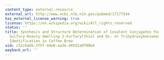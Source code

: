 ```yaml
---
content_type: external-resource
external_url: http://www.ncbi.nlm.nih.gov/pubmed/17177544
has_external_license_warning: true
license: https://en.wikipedia.org/wiki/All_rights_reserved
status: ''
title: Synthesis and Structure Determination of Covalent Conjugates Formed from the
  Sulfury-Roasty-Smelling 2-Furfurylthiol and Di- or Trihydroxybenzenes and Their
  Identification in Coffee Brew
uid: c52c6abb-5f5f-44e8-aa3e-e05d1a0f00b4
wayback_url: ''
---
```

